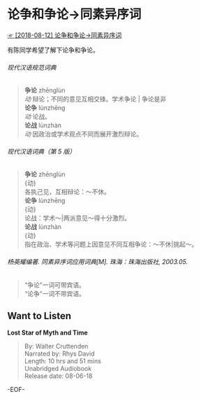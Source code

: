 # 论争和争论->同素异序词    
[☞ [2018-08-12] 论争和争论->同素异序词 ](https://mp.weixin.qq.com/s/qTlb6ozaYN2A_iAS2pOAkQ)      
    
有陈同学希望了解下论争和争论。    
    
###### 现代汉语规范词典    
>**争论** zhēnglùn    
*动* 辩论；不同的意见互相交锋。学术争论 | 争论是非    
**论争** lùnzhēng    
*动* 论战。    
**论战** lùnzhàn    
*动* 因政治或学术观点不同而展开激烈辩论。    
    
###### 现代汉语词典（第 5 版）    
>**争论** zhēnglùn 　    
{动}    
各执己见，互相辩论：～不休。    
**论争** lùnzhēng 　    
{动}    
论战：学术～|两派意见～得十分激烈。    
**论战** lùnzhàn 　    
{动}    
指在政治、学术等问题上因意见不同互相争论：～不休|挑起～。    
    
###### 杨英耀编著. 同素异序词应用词典[M]. 珠海：珠海出版社, 2003.05.    
>“争论”一词可带宾语。    
“论争”一词不带宾语。    
    
    
## Want to Listen    
**Lost Star of Myth and Time**    
>By: Walter Cruttenden    
Narrated by: Rhys David    
Length: 10 hrs and 51 mins    
Unabridged Audiobook    
Release date: 08-06-18    
    
-EOF-    

